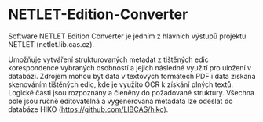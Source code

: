 # NETLET-Edition-Converter

Software NETLET Edition Converter je jedním z hlavních výstupů projektu NETLET (netlet.lib.cas.cz).

Umožňuje vytváření strukturovaných metadat z tištěných edic korespondence vybraných osobností a jejich následné využití pro uložení v databázi. Zdrojem mohou být data v textových formátech PDF i data získaná skenováním tištěných edic, kde je využito OCR k získání plných textů. Logické části jsou rozpoznány a členěny do požadované struktury. Všechna pole jsou ručně editovatelná a vygenerovaná metadata lze odeslat do databáze HIKO (https://github.com/LIBCAS/hiko).
